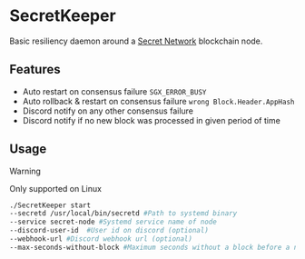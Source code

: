 # SecretKeeper

Basic resiliency daemon around a [Secret Network](https://github.com/scrtlabs/SecretNetwork) blockchain node.

## Features

- Auto restart on consensus failure `SGX_ERROR_BUSY`
- Auto rollback & restart on consensus failure `wrong Block.Header.AppHash`
- Discord notify on any other consensus failure
- Discord notify if no new block was processed in given period of time

## Usage

> [!WARNING]
> Only supported on Linux

```sh
./SecretKeeper start
--secretd /usr/local/bin/secretd #Path to systemd binary
--service secret-node #Systemd service name of node
--discord-user-id  #User id on discord (optional)
--webhook-url #Discord webhook url (optional)
--max-seconds-without-block #Maximum seconds without a block before a notification is sent
```
